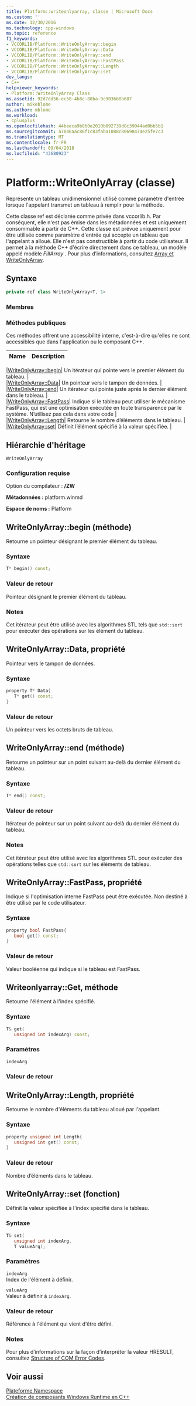 ```yaml
---
title: Platform::writeonlyarray, classe | Microsoft Docs
ms.custom: ''
ms.date: 12/30/2016
ms.technology: cpp-windows
ms.topic: reference
f1_keywords:
- VCCORLIB/Platform::WriteOnlyArray::begin
- VCCORLIB/Platform::WriteOnlyArray::Data
- VCCORLIB/Platform::WriteOnlyArray::end
- VCCORLIB/Platform::WriteOnlyArray::FastPass
- VCCORLIB/Platform::WriteOnlyArray::Length
- VCCORLIB/Platform::WriteOnlyArray::set
dev_langs:
- C++
helpviewer_keywords:
- Platform::WriteOnlyArray Class
ms.assetid: 92d7dd56-ec58-4b8c-88ba-9c903668b687
author: mikeblome
ms.author: mblome
ms.workload:
- cplusplus
ms.openlocfilehash: 44beeca9b860e2010b092739d8c39044ad0bb5b1
ms.sourcegitcommit: a7046aac86f1c83faba1088c80698474e25fe7c3
ms.translationtype: MT
ms.contentlocale: fr-FR
ms.lasthandoff: 09/04/2018
ms.locfileid: "43680923"
---
```

# <a name="platformwriteonlyarray-class"></a>Platform::WriteOnlyArray (classe)
Représente un tableau unidimensionnel utilisé comme paramètre d'entrée lorsque l'appelant transmet un tableau à remplir pour la méthode.  
  
 Cette classe ref est déclarée comme privée dans vccorlib.h. Par conséquent, elle n'est pas émise dans les métadonnées et est uniquement consommable à partir de C++. Cette classe est prévue uniquement pour être utilisée comme paramètre d'entrée qui accepte un tableau que l'appelant a alloué. Elle n'est pas constructible à partir du code utilisateur. Il permet à la méthode C++ d'écrire directement dans ce tableau, un modèle appelé modèle *FillArray* . Pour plus d’informations, consultez [Array et WriteOnlyArray](../cppcx/array-and-writeonlyarray-c-cx.md).  
  
## <a name="syntax"></a>Syntaxe  
  
```cpp  
private ref class WriteOnlyArray<T, 1>  
```  
  
### <a name="members"></a>Membres  
  
### <a name="public-methods"></a>M&#233;thodes publiques  
 Ces méthodes offrent une accessibilité interne, c'est-à-dire qu'elles ne sont accessibles que dans l'application ou le composant C++.  
  
|Name|Description|  
|----------|-----------------|  

|[WriteOnlyArray::begin](#begin)| Un itérateur qui pointe vers le premier élément du tableau. |  
|[WriteOnlyArray::Data](#data)| Un pointeur vers le tampon de données. |  
|[WriteOnlyArray::end](#end)| Un itérateur qui pointe juste après le dernier élément dans le tableau. |  
|[WriteOnlyArray::FastPass](#fastpass)| Indique si le tableau peut utiliser le mécanisme FastPass, qui est une optimisation exécutée en toute transparence par le système. N’utilisez pas cela dans votre code |  
|[WriteOnlyArray::Length](#length)| Retourne le nombre d’éléments dans le tableau. |  
|[WriteOnlyArray::set](#set)| Définit l’élément spécifié à la valeur spécifiée. |  

  
## <a name="inheritance-hierarchy"></a>Hiérarchie d'héritage  
 `WriteOnlyArray`  
  
### <a name="requirements"></a>Configuration requise  
 Option du compilateur : **/ZW**  
  
 **Métadonnées :** platform.winmd  
  
 **Espace de noms :** Platform  

## <a name="begin"></a>  WriteOnlyArray::begin (méthode)
Retourne un pointeur désignant le premier élément du tableau.  
  
### <a name="syntax"></a>Syntaxe  
  
```cpp  
T* begin() const;  
```  
  
### <a name="return-value"></a>Valeur de retour  
 Pointeur désignant le premier élément du tableau.  
  
### <a name="remarks"></a>Notes  
 Cet itérateur peut être utilisé avec les algorithmes STL tels que `std::sort` pour exécuter des opérations sur les élément du tableau.  
  


## <a name="data"></a>  WriteOnlyArray::Data, propriété
Pointeur vers le tampon de données.  
  
### <a name="syntax"></a>Syntaxe  
  
```cpp  
property T* Data{  
   T* get() const;  
}  
```  
  
### <a name="return-value"></a>Valeur de retour  
 Un pointeur vers les octets bruts de tableau.  
  


## <a name="end"></a>  WriteOnlyArray::end (méthode)
Retourne un pointeur sur un point suivant au-delà du dernier élément du tableau.  
  
### <a name="syntax"></a>Syntaxe  
  
```cpp  
T* end() const;  
```  
  
### <a name="return-value"></a>Valeur de retour  
 Itérateur de pointeur sur un point suivant au-delà du dernier élément du tableau.  
  
### <a name="remarks"></a>Notes  
 Cet itérateur peut être utilisé avec les algorithmes STL pour exécuter des opérations telles que `std::sort` sur les éléments de tableau.  
  


## <a name="fastpass"></a>  WriteOnlyArray::FastPass, propriété
Indique si l'optimisation interne FastPass peut être exécutée. Non destiné à être utilisé par le code utilisateur.  
  
### <a name="syntax"></a>Syntaxe  
  
```cpp  
property bool FastPass{  
   bool get() const;  
}  
```  
  
### <a name="return-value"></a>Valeur de retour  
 Valeur booléenne qui indique si le tableau est FastPass.  
  


## <a name="get"></a>  Writeonlyarray::Get, méthode
Retourne l'élément à l'index spécifié.  
  
### <a name="syntax"></a>Syntaxe  
  
```cpp  
T& get(  
   unsigned int indexArg) const;  
```  
  
### <a name="parameters"></a>Paramètres  
 `indexArg`  
  
### <a name="return-value"></a>Valeur de retour  
  


## <a name="length"></a>  WriteOnlyArray::Length, propriété
Retourne le nombre d'éléments du tableau alloué par l'appelant.  
  
### <a name="syntax"></a>Syntaxe  
  
```cpp  
property unsigned int Length{  
   unsigned int get() const;  
}  
```  
  
### <a name="return-value"></a>Valeur de retour  
 Nombre d’éléments dans le tableau.  
  


## <a name="set"></a>  WriteOnlyArray::set (fonction)
Définit la valeur spécifiée à l'index spécifié dans le tableau.  
  
### <a name="syntax"></a>Syntaxe  
  
```cpp  
T& set(  
   unsigned int indexArg,  
   T valueArg);  
```  
  
### <a name="parameters"></a>Paramètres  
 `indexArg`  
 Index de l'élément à définir.  
  
 `valueArg`  
 Valeur à définir à `indexArg`.  
  
### <a name="return-value"></a>Valeur de retour  
 Référence à l'élément qui vient d'être défini.  
  

  
### <a name="remarks"></a>Notes  
 Pour plus d’informations sur la façon d’interpréter la valeur HRESULT, consultez [Structure of COM Error Codes](/windows/desktop/com/structure-of-com-error-codes).  
  
  
## <a name="see-also"></a>Voir aussi  
 [Plateforme Namespace](platform-namespace-c-cx.md)   
 [Création de composants Windows Runtime en C++](/windows/uwp/winrt-components/creating-windows-runtime-components-in-cpp)